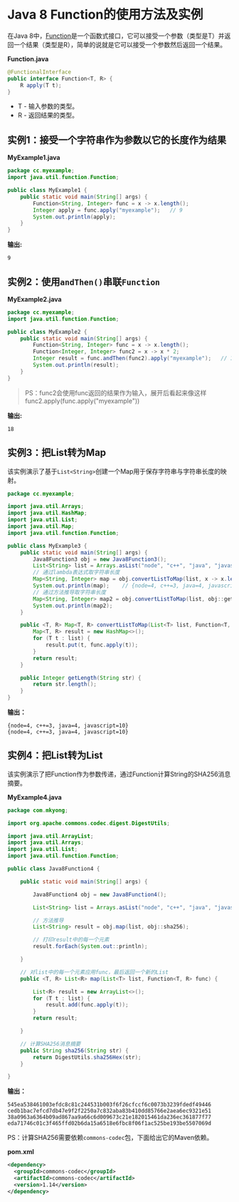 # Java 8 Function的使用方法及实例

在Java 8中，[Function](https://docs.oracle.com/javase/8/docs/api/java/util/function/Function.html)是一个函数式接口，它可以接受一个参数（类型是T）并返回一个结果（类型是R），简单的说就是它可以接受一个参数然后返回一个结果。

**Function.java**

```java
@FunctionalInterface
public interface Function<T, R> {
	R apply(T t);
}
```

+ T - 输入参数的类型。
+ R - 返回结果的类型。

## 实例1：接受一个字符串作为参数以它的长度作为结果

**MyExample1.java**

```java
package cc.myexample;
import java.util.function.Function;

public class MyExample1 {
    public static void main(String[] args) {
        Function<String, Integer> func = x -> x.length();
        Integer apply = func.apply("myexample");   // 9
        System.out.println(apply);
    }
}
```

**输出:**

```
9
```

## 实例2：使用`andThen()`串联`Function`

**MyExample2.java**

```java
package cc.myexample;
import java.util.function.Function;

public class MyExample2 {
    public static void main(String[] args) {
        Function<String, Integer> func = x -> x.length();
        Function<Integer, Integer> func2 = x -> x * 2;
        Integer result = func.andThen(func2).apply("myexample");   // 18
        System.out.println(result);
    }
}
```

> PS：func2会使用func返回的结果作为输入，展开后看起来像这样func2.apply(func.apply("myexample"))

**输出:**

```
18
```

## 实例3：把List转为Map

该实例演示了基于`List<String>`创建一个Map用于保存字符串与字符串长度的映射。

```java
package cc.myexample;

import java.util.Arrays;
import java.util.HashMap;
import java.util.List;
import java.util.Map;
import java.util.function.Function;

public class MyExample3 {
    public static void main(String[] args) {
        Java8Function3 obj = new Java8Function3();
        List<String> list = Arrays.asList("node", "c++", "java", "javascript");
        // 通过lambda表达式取字符串长度
        Map<String, Integer> map = obj.convertListToMap(list, x -> x.length());
        System.out.println(map);    // {node=4, c++=3, java=4, javascript=10}
        // 通过方法推导取字符串长度
        Map<String, Integer> map2 = obj.convertListToMap(list, obj::getLength);
        System.out.println(map2);
    }

    public <T, R> Map<T, R> convertListToMap(List<T> list, Function<T, R> func) {
        Map<T, R> result = new HashMap<>();
        for (T t : list) {
            result.put(t, func.apply(t));
        }
        return result;
    }

    public Integer getLength(String str) {
        return str.length();
    }
}
```

**输出：**

```
{node=4, c++=3, java=4, javascript=10}
{node=4, c++=3, java=4, javascript=10}
```

## 实例4：把List转为List

该实例演示了把Function作为参数传递，通过Function计算String的SHA256消息摘要。

**MyExample4.java**

```java
package com.mkyong;

import org.apache.commons.codec.digest.DigestUtils;

import java.util.ArrayList;
import java.util.Arrays;
import java.util.List;
import java.util.function.Function;

public class Java8Function4 {

    public static void main(String[] args) {

        Java8Function4 obj = new Java8Function4();

        List<String> list = Arrays.asList("node", "c++", "java", "javascript");

        // 方法推导
        List<String> result = obj.map(list, obj::sha256);

      	// 打印result中的每一个元素
        result.forEach(System.out::println);

    }

  	// 对list中的每一个元素应用func，最后返回一个新的List
    public <T, R> List<R> map(List<T> list, Function<T, R> func) {

        List<R> result = new ArrayList<>();
        for (T t : list) {
            result.add(func.apply(t));
        }
        return result;

    }

    // 计算SHA256消息摘要
    public String sha256(String str) {
        return DigestUtils.sha256Hex(str);
    }

}
```

**输出：**

```
545ea538461003efdc8c81c244531b003f6f26cfccf6c0073b3239fdedf49446
cedb1bac7efcd7db47e9f2f2250a7c832aba83b410dd85766e2aea6ec9321e51
38a0963a6364b09ad867aa9a66c6d009673c21e182015461da236ec361877f77
eda71746c01c3f465ffd02b6da15a6518e6fbc8f06f1ac525be193be5507069d
```

PS：计算SHA256需要依赖`commons-codec`包，下面给出它的Maven依赖。

**pom.xml**

```xml
<dependency>
  <groupId>commons-codec</groupId>
  <artifactId>commons-codec</artifactId>
  <version>1.14</version>
</dependency>
```



